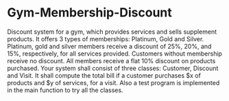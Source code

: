 # Gym-Membership-Discount


Discount system for a gym, which provides services and sells supplement products. It offers 3 types of memberships: Platinum, Gold and Silver. Platinum, gold and silver members receive a discount of 25%, 20%, and 15%, respectively, for all services provided. Customers without membership receive no discount. All members receive a flat 10% discount on products purchased. Your system shall consist of three classes: Customer, Discount and Visit. It shall compute the total bill if a customer purchases $x of products and $y of services, for a visit. Also a test program is implemented in the main function to try all the classes.
